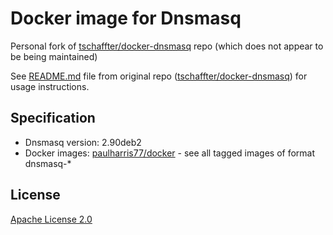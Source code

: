 # Docker image for Dnsmasq
Personal fork of [tschaffter/docker-dnsmasq] repo (which does not appear to be being maintained)

See [README.md](https://github.com/tschaffter/docker-dnsmasq/blob/main/README.md) file from original repo ([tschaffter/docker-dnsmasq]) for usage instructions.


## Specification

- Dnsmasq version: 2.90deb2
- Docker images: [paulharris77/docker] - see all tagged images of format dnsmasq-*


## License

[Apache License 2.0]

<!-- Links -->


[paulharris77/docker]: https://hub.docker.com/r/paulharris77/docker
[tschaffter/docker-dnsmasq]: https://github.com/tschaffter/docker-dnsmasq
[tschaffter/dnsmasq]: https://hub.docker.com/r/tschaffter/dnsmasq
[Apache License 2.0]: https://github.com/tschaffter/docker-dnsmasq/blob/main/LICENSE

